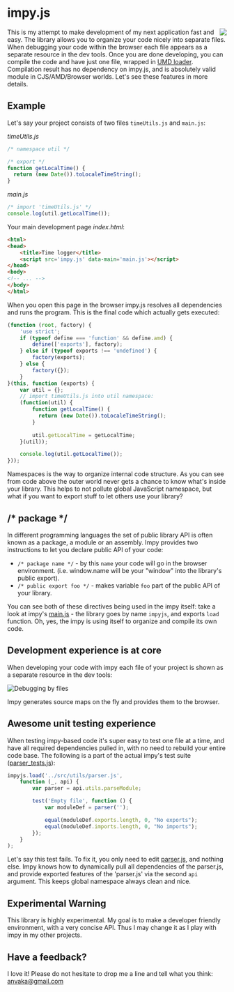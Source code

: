 impy.js
=======

<img src="https://raw.github.com/anvaka/impy.js/master/docs/assets/impy.png" align="right"></img>
This is my attempt to make development of my next application fast and easy. The library allows you to organize your code nicely into separate files. When debugging your code within the browser each file appears as a separate resource in the dev tools. Once you are done developing, you can compile the code and have just one file, wrapped in [UMD loader](https://github.com/umdjs/umd). Compilation result has no dependency on impy.js, and is absolutely valid module in CJS/AMD/Browser worlds. Let's see these features in more details.

Example
-------

Let's say your project consists of two files ```timeUtils.js``` and ```main.js```:

*timeUtils.js*
```javascript
/* namespace util */

/* export */
function getLocalTime() {
  return (new Date()).toLocaleTimeString();
}
```

*main.js*
```javascript
/* import 'timeUtils.js' */
console.log(util.getLocalTime());
```

Your main development page *index.html*:
```html
<html>
<head>
    <title>Time logger</title>
    <script src='impy.js' data-main='main.js'></script>
</head>
<body>
<!-- ... -->
</body>
</html>
```

When you open this page in the browser impy.js resolves all dependencies and runs the program. This is the final code which actually gets executed:
```javascript
(function (root, factory) {
    'use strict';
    if (typeof define === 'function' && define.amd) {
        define(['exports'], factory);
    } else if (typeof exports !== 'undefined') {
        factory(exports);
    } else {
        factory({});
    }
}(this, function (exports) {
    var util = {};
    // import timeUtils.js into util namespace:
    (function(util) {
        function getLocalTime() {
          return (new Date()).toLocaleTimeString();
        }
        
        util.getLocalTime = getLocalTime;
    }(util));

    console.log(util.getLocalTime());
}));
```

Namespaces is the way to organize internal code structure. As you can see from code above the outer world never gets a chance to know what's inside your library. This helps to not pollute global JavaScript namespace, but what if you want to export stuff to let others use your library?

/* package */
-------------
In different programming languages the set of public library API is often known as a package, a module or an assembly. Impy provides two instructions to let you declare public API of your code:

* ```/* package name */``` - by this ```name``` your code will go in the browser environment. (i.e. window.name will be your "window" into the library's public export).
* ```/* public export foo */``` - makes variable ```foo``` part of the public API of your library. 

You can see both of these directives being used in the impy itself: take a look at impy's [main.js](https://github.com/anvaka/impy.js/blob/master/src/main.js#L1) - the library goes by name ```impyjs```, and exports ```load``` function. Oh, yes, the impy is using itself to organize and compile its own code. 

Development experience is at core
---------------------------------

When developing your code with impy each file of your project is shown as a separate resource in the dev tools:

![Debugging by files](https://raw.github.com/anvaka/impy.js/master/docs/assets/impy_files.png)

Impy generates source maps on the fly and provides them to the browser.

Awesome unit testing experience
-------------------------------
When testing impy-based code it's super easy to test one file at a time, and have all required dependencies pulled in, with no need to rebuild your entire code base. The following is a part of the actual impy's test suite ([parser_tests.js](https://github.com/anvaka/impy.js/blob/master/tests/parser_tests.js#L4-L6)):

```javascript
impyjs.load('../src/utils/parser.js',
    function (_, api) {
        var parser = api.utils.parseModule;

        test('Empty file', function () {
            var moduleDef = parser('');

            equal(moduleDef.exports.length, 0, "No exports");
            equal(moduleDef.imports.length, 0, "No imports");
        });
    }
);
```
Let's say this test fails. To fix it, you only need to edit [parser.js](https://github.com/anvaka/impy.js/blob/master/src/utils/parser.js), and nothing else. Impy knows how to dynamically pull all dependencies of the parser.js, and provide exported features of the 'parser.js' via the second ```api``` argument. This keeps global namespace always clean and nice.


Experimental Warning
--------------------
This library is highly experimental. My goal is to make a developer friendly environment, with a very concise API. Thus I may change it as I play with impy in my other projects.

Have a feedback? 
----------------
I love it! Please do not hesitate to drop me a line and tell what you think: anvaka@gmail.com
